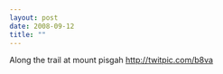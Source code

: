 ```yaml
---
layout: post
date: 2008-09-12
title: ""
---
```

Along the trail at mount pisgah http://twitpic.com/b8va